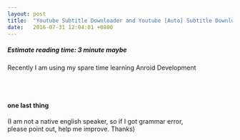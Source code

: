 ```yaml
---
layout: post
title:  "Youtube Subtitle Downloader and Youtube [Auto] Subtitle Downloader"
date:   2016-07-31 12:04:01 +0800
---
```

##### Estimate reading time: 3 minute maybe


Recently I am using my spare time learning Anroid Development    

















<br/>
<br/>

#### one last thing  

(I am not a native english speaker, so if I got grammar error,   
please point out, help me improve. Thanks)
